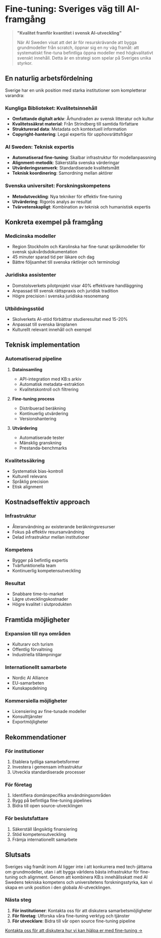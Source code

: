 # Fine-tuning: Sveriges väg till AI-framgång

> **"Kvalitet framför kvantitet i svensk AI-utveckling"**
>
> När AI Sweden visat att det är för resurskrävande att bygga grundmodeller från scratch, öppnar sig en ny väg framåt: att systematiskt fine-tuna befintliga öppna modeller med högkvalitativt svenskt innehåll. Detta är en strategi som spelar på Sveriges unika styrkor.

## En naturlig arbetsfördelning

Sverige har en unik position med starka institutioner som kompletterar varandra:

### Kungliga Biblioteket: Kvalitetsinnehåll
- **Omfattande digitalt arkiv**: Århundraden av svensk litteratur och kultur
- **Kvalitetssäkrat material**: Från Strindberg till samtida författare
- **Strukturerad data**: Metadata och kontextuell information
- **Copyright-hantering**: Legal expertis för upphovsrättsfrågor

### AI Sweden: Teknisk expertis
- **Automatiserad fine-tuning**: Skalbar infrastruktur för modellanpassning
- **Alignment-metodik**: Säkerställa svenska värderingar
- **Utvärderingsramverk**: Standardiserade kvalitetsmått
- **Teknisk koordinering**: Samordning mellan aktörer

### Svenska universitet: Forskningskompetens
- **Metodutveckling**: Nya tekniker för effektiv fine-tuning
- **Utvärdering**: Rigorös analys av resultat
- **Tvärvetenskapligt**: Kombination av teknisk och humanistisk expertis

## Konkreta exempel på framgång

### Medicinska modeller
- Region Stockholm och Karolinska har fine-tunat språkmodeller för svensk sjukvårdsdokumentation
- 45 minuter sparad tid per läkare och dag
- Bättre följsamhet till svenska riktlinjer och terminologi

### Juridiska assistenter
- Domstolsverkets pilotprojekt visar 40% effektivare handläggning
- Anpassad till svensk rättspraxis och juridisk tradition
- Högre precision i svenska juridiska resonemang

### Utbildningsstöd
- Skolverkets AI-stöd förbättrar studieresultat med 15-20%
- Anpassat till svenska läroplanen
- Kulturellt relevant innehåll och exempel

## Teknisk implementation

### Automatiserad pipeline
1. **Datainsamling**
   - API-integration med KB:s arkiv
   - Automatisk metadata-extraktion
   - Kvalitetskontroll och filtrering

2. **Fine-tuning process**
   - Distribuerad beräkning
   - Kontinuerlig utvärdering
   - Versionshantering

3. **Utvärdering**
   - Automatiserade tester
   - Mänsklig granskning
   - Prestanda-benchmarks

### Kvalitetssäkring
- Systematisk bias-kontroll
- Kulturell relevans
- Språklig precision
- Etisk alignment

## Kostnadseffektiv approach

### Infrastruktur
- Återanvändning av existerande beräkningsresurser
- Fokus på effektiv resursanvändning
- Delad infrastruktur mellan institutioner

### Kompetens
- Bygger på befintlig expertis
- Tvärfunktionella team
- Kontinuerlig kompetensutveckling

### Resultat
- Snabbare time-to-market
- Lägre utvecklingskostnader
- Högre kvalitet i slutprodukten

## Framtida möjligheter

### Expansion till nya områden
- Kulturarv och turism
- Offentlig förvaltning
- Industriella tillämpningar

### Internationellt samarbete
- Nordic AI Alliance
- EU-samarbeten
- Kunskapsdelning

### Kommersiella möjligheter
- Licensiering av fine-tunade modeller
- Konsulttjänster
- Exportmöjligheter

## Rekommendationer

### För institutioner
1. Etablera tydliga samarbetsformer
2. Investera i gemensam infrastruktur
3. Utveckla standardiserade processer

### För företag
1. Identifiera domänspecifika användningsområden
2. Bygg på befintliga fine-tuning pipelines
3. Bidra till open source-utvecklingen

### För beslutsfattare
1. Säkerställ långsiktig finansiering
2. Stöd kompetensutveckling
3. Främja internationellt samarbete

## Slutsats

Sveriges väg framåt inom AI ligger inte i att konkurrera med tech-jättarna om grundmodeller, utan i att bygga världens bästa infrastruktur för fine-tuning och alignment. Genom att kombinera KB:s innehållsskatt med AI Swedens tekniska kompetens och universitetens forskningsstyrka, kan vi skapa en unik position i den globala AI-utvecklingen.

### Nästa steg

1. **För institutioner**: Kontakta oss för att diskutera samarbetsmöjligheter
2. **För företag**: Utforska våra fine-tuning verktyg och tjänster
3. **För utvecklare**: Bidra till vår open source fine-tuning pipeline

[Kontakta oss för att diskutera hur vi kan hjälpa er med fine-tuning →](mailto:contact@berget.ai)
